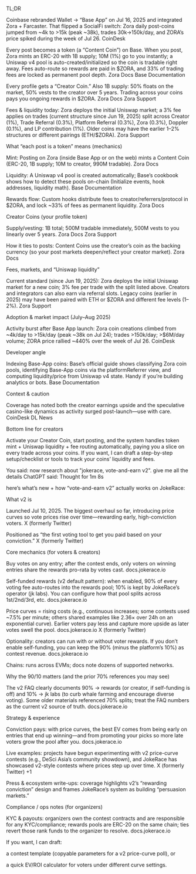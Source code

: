 

TL;DR

Coinbase rebranded Wallet → “Base App” on Jul 16, 2025 and integrated Zora + Farcaster. That flipped a SocialFi switch: Zora daily post-coins jumped from ~4k to >15k (peak ~38k), trades 30k→150k/day, and ZORA’s price spiked during the week of Jul 26. 
CoinDesk

Every post becomes a token (a “Content Coin”) on Base. When you post, Zora mints an ERC-20 with 1B supply; 10M (1%) go to you instantly; a Uniswap v4 pool is auto-created/initialized so the coin is tradable right away. Fees auto-route so rewards are paid in $ZORA, and 33% of trading fees are locked as permanent pool depth. 
Zora Docs
Base Documentation

Every profile gets a “Creator Coin.” Also 1B supply: 50% floats on the market, 50% vests to the creator over 5 years. Trading across your coins pays you ongoing rewards in $ZORA. 
Zora Docs
Zora Support

Fees & liquidity today: Zora deploys the initial Uniswap market; a 3% fee applies on trades (current structure since Jun 19, 2025) split across Creator (1%), Trade Referral (0.3%), Platform Referral (0.3%), Zora (0.3%), Doppler (0.1%), and LP contribution (1%). Older coins may have the earlier 1–2% structures or different pairings (ETH/$ZORA). 
Zora Support

What “each post is a token” means (mechanics)

Mint: Posting on Zora (inside Base App or on the web) mints a Content Coin (ERC-20, 1B supply; 10M to creator, 990M tradable). 
Zora Docs

Liquidity: A Uniswap v4 pool is created automatically; Base’s cookbook shows how to detect these pools on-chain (Initialize events, hook addresses, liquidity math). 
Base Documentation

Rewards flow: Custom hooks distribute fees to creator/referrers/protocol in $ZORA, and lock ~33% of fees as permanent liquidity. 
Zora Docs

Creator Coins (your profile token)

Supply/vesting: 1B total; 500M tradable immediately, 500M vests to you linearly over 5 years. 
Zora Docs
Zora Support

How it ties to posts: Content Coins use the creator’s coin as the backing currency (so your post markets deepen/reflect your creator market). 
Zora Docs

Fees, markets, and “Uniswap liquidity”

Current standard (since Jun 19, 2025): Zora deploys the initial Uniswap market for a new coin; 3% fee per trade with the split listed above. Creators and integrators can also earn via referral slots. Legacy coins (earlier in 2025) may have been paired with ETH or $ZORA and different fee levels (1–2%). 
Zora Support

Adoption & market impact (July–Aug 2025)

Activity burst after Base App launch: Zora coin creations climbed from ~4k/day to >15k/day (peak ~38k on Jul 24); trades >150k/day; >$6M/day volume; ZORA price rallied ~440% over the week of Jul 26. 
CoinDesk

Developer angle

Indexing Base-App coins: Base’s official guide shows classifying Zora coin pools, identifying Base-App coins via the platformReferrer view, and computing liquidity/price from Uniswap v4 state. Handy if you’re building analytics or bots. 
Base Documentation

Context & caution

Coverage has noted both the creator earnings upside and the speculative casino-like dynamics as activity surged post-launch—use with care. 
CoinDesk
DL News

Bottom line for creators

Activate your Creator Coin, start posting, and the system handles token mint + Uniswap liquidity + fee routing automatically, paying you a slice on every trade across your coins. If you want, I can draft a step-by-step setup/checklist or tools to track your coins’ liquidity and fees.

You said:
now research about "jokerace, vote-and-earn v2". give me all the details
ChatGPT said:
Thought for 1m 8s

here’s what’s new + how “vote-and-earn v2” actually works on JokeRace:

What v2 is

Launched Jul 10, 2025. The biggest overhaul so far, introducing price curves so vote prices rise over time—rewarding early, high-conviction voters. 
X (formerly Twitter)

Positioned as “the first voting tool to get you paid based on your conviction.” 
X (formerly Twitter)

Core mechanics (for voters & creators)

Buy votes on any entry; after the contest ends, only voters on winning entries share the rewards pro-rata by votes cast. 
docs.jokerace.io

Self-funded rewards (v2 default pattern): when enabled, 90% of every voting fee auto-routes into the rewards pool; 10% is kept by JokeRace’s operator (jk labs). You can configure how that pool splits across 1st/2nd/3rd, etc. 
docs.jokerace.io

Price curves = rising costs (e.g., continuous increases; some contests used ~7.5% per minute; others shared examples like 2.36× over 24h on an exponential curve). Earlier voters pay less and capture more upside as later votes swell the pool. 
docs.jokerace.io
X (formerly Twitter)

Optionality: creators can run with or without voter rewards. If you don’t enable self-funding, you can keep the 90% (minus the platform’s 10%) as contest revenue. 
docs.jokerace.io

Chains: runs across EVMs; docs note dozens of supported networks.

Why the 90/10 matters (and the prior 70% references you may see)

The v2 FAQ clearly documents 90% → rewards (or creator, if self-funding is off) and 10% → jk labs (to curb whale farming and encourage diverse voting). Some older materials referenced 70% splits; treat the FAQ numbers as the current v2 source of truth. 
docs.jokerace.io

Strategy & experience

Conviction pays: with price curves, the best EV comes from being early on entries that end up winning—and from promoting your picks so more late voters grow the pool after you. 
docs.jokerace.io

Live examples: projects have begun experimenting with v2 price-curve contests (e.g., DeSci Asia’s community showdown), and JokeRace has showcased v2-style contests where prices step up over time. 
X (formerly Twitter)
+1

Press & ecosystem write-ups: coverage highlights v2’s “rewarding conviction” design and frames JokeRace’s system as building “persuasion markets.”

Compliance / ops notes (for organizers)

KYC & payouts: organizers own the contest contracts and are responsible for any KYC/compliance; rewards pools are ERC-20 on the same chain; ties revert those rank funds to the organizer to resolve. 
docs.jokerace.io

If you want, I can draft:

a contest template (copyable parameters for a v2 price-curve poll), or

a quick EV/ROI calculator for voters under different curve settings.